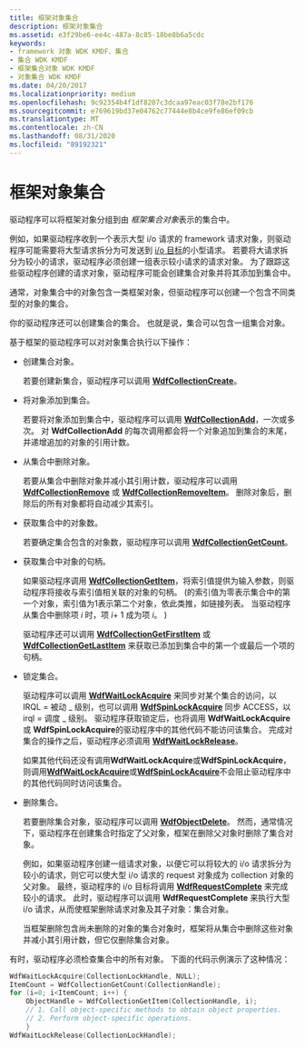 ```yaml
---
title: 框架对象集合
description: 框架对象集合
ms.assetid: e3f29be6-ee4c-487a-8c85-18be8b6a5cdc
keywords:
- framework 对象 WDK KMDF、集合
- 集合 WDK KMDF
- 框架集合对象 WDK KMDF
- 对象集合 WDK KMDF
ms.date: 04/20/2017
ms.localizationpriority: medium
ms.openlocfilehash: 9c92354b4f1df8207c3dcaa97eac03f78e2bf176
ms.sourcegitcommit: e769619bd37e04762c77444e8b4ce9fe86ef09cb
ms.translationtype: MT
ms.contentlocale: zh-CN
ms.lasthandoff: 08/31/2020
ms.locfileid: "89192321"
---
```

# <a name="framework-object-collections"></a>框架对象集合





驱动程序可以将框架对象分组到由 *框架集合对象*表示的集合中。

例如，如果驱动程序收到一个表示大型 i/o 请求的 framework 请求对象，则驱动程序可能需要将大型请求拆分为可发送到 [i/o 目标](using-i-o-targets.md)的小型请求。 若要将大请求拆分为较小的请求，驱动程序必须创建一组表示较小请求的请求对象。 为了跟踪这些驱动程序创建的请求对象，驱动程序可能会创建集合对象并将其添加到集合中。

通常，对象集合中的对象包含一类框架对象，但驱动程序可以创建一个包含不同类型的对象的集合。

你的驱动程序还可以创建集合的集合。 也就是说，集合可以包含一组集合对象。

基于框架的驱动程序可以对对象集合执行以下操作：

-   创建集合对象。

    若要创建新集合，驱动程序可以调用 [**WdfCollectionCreate**](/windows-hardware/drivers/ddi/wdfcollection/nf-wdfcollection-wdfcollectioncreate)。

-   将对象添加到集合。

    若要将对象添加到集合中，驱动程序可以调用 [**WdfCollectionAdd**](/windows-hardware/drivers/ddi/wdfcollection/nf-wdfcollection-wdfcollectionadd)，一次或多次。 对 **WdfCollectionAdd** 的每次调用都会将一个对象追加到集合的末尾，并递增追加的对象的引用计数。

-   从集合中删除对象。

    若要从集合中删除对象并减小其引用计数，驱动程序可以调用 [**WdfCollectionRemove**](/windows-hardware/drivers/ddi/wdfcollection/nf-wdfcollection-wdfcollectionremove) 或 [**WdfCollectionRemoveItem**](/windows-hardware/drivers/ddi/wdfcollection/nf-wdfcollection-wdfcollectionremoveitem)。 删除对象后，删除后的所有对象都将自动减少其索引。

-   获取集合中的对象数。

    若要确定集合包含的对象数，驱动程序可以调用 [**WdfCollectionGetCount**](/windows-hardware/drivers/ddi/wdfcollection/nf-wdfcollection-wdfcollectiongetcount)。

-   获取集合中对象的句柄。

    如果驱动程序调用 [**WdfCollectionGetItem**](/windows-hardware/drivers/ddi/wdfcollection/nf-wdfcollection-wdfcollectiongetitem)，将索引值提供为输入参数，则驱动程序将接收与索引值相关联的对象的句柄。  (的索引值为零表示集合中的第一个对象，索引值为1表示第二个对象，依此类推，如链接列表。 当驱动程序从集合中删除项 *i* 时，项 *i*+ 1 成为项 *i*。 ) 

    驱动程序还可以调用 [**WdfCollectionGetFirstItem**](/windows-hardware/drivers/ddi/wdfcollection/nf-wdfcollection-wdfcollectiongetfirstitem) 或 [**WdfCollectionGetLastItem**](/windows-hardware/drivers/ddi/wdfcollection/nf-wdfcollection-wdfcollectiongetlastitem) 来获取已添加到集合中的第一个或最后一个项的句柄。

-   锁定集合。

    驱动程序可以调用 [**WdfWaitLockAcquire**](/previous-versions/ff551168(v=vs.85)) 来同步对某个集合的访问，以 IRQL = 被动 \_ 级别，也可以调用 [**WdfSpinLockAcquire**](/previous-versions/windows/hardware/drivers/ff550040(v=vs.85)) 同步 ACCESS，以 irql = 调度 \_ 级别。 驱动程序获取锁定后，也将调用 **WdfWaitLockAcquire** 或 **WdfSpinLockAcquire**的驱动程序中的其他代码不能访问该集合。 完成对集合的操作之后，驱动程序必须调用 [**WdfWaitLockRelease**](/windows-hardware/drivers/ddi/wdfsync/nf-wdfsync-wdfwaitlockrelease)。

    如果其他代码还没有调用**WdfWaitLockAcquire**或**WdfSpinLockAcquire**，则调用[**WdfWaitLockAcquire**](/previous-versions/ff551168(v=vs.85))或[**WdfSpinLockAcquire**](/previous-versions/windows/hardware/drivers/ff550040(v=vs.85))不会阻止驱动程序中的其他代码同时访问该集合。

-   删除集合。

    若要删除集合对象，驱动程序可以调用 [**WdfObjectDelete**](/windows-hardware/drivers/ddi/wdfobject/nf-wdfobject-wdfobjectdelete)。 然而，通常情况下，驱动程序在创建集合时指定了父对象，框架在删除父对象时删除了集合对象。

    例如，如果驱动程序创建一组请求对象，以便它可以将较大的 i/o 请求拆分为较小的请求，则它可以使大型 i/o 请求的 request 对象成为 collection 对象的父对象。 最终，驱动程序的 i/o 目标将调用 [**WdfRequestComplete**](/windows-hardware/drivers/ddi/wdfrequest/nf-wdfrequest-wdfrequestcomplete) 来完成较小的请求。 此时，驱动程序可以调用 **WdfRequestComplete** 来执行大型 i/o 请求，从而使框架删除请求对象及其子对象：集合对象。

    当框架删除包含尚未删除的对象的集合对象时，框架将从集合中删除这些对象并减小其引用计数，但它仅删除集合对象。

有时，驱动程序必须检查集合中的所有对象。 下面的代码示例演示了这种情况：

```cpp
WdfWaitLockAcquire(CollectionLockHandle, NULL);
ItemCount = WdfCollectionGetCount(CollectionHandle);
for (i=0; i<ItemCount; i++) {
    ObjectHandle = WdfCollectionGetItem(CollectionHandle, i);
    // 1. Call object-specific methods to obtain object properties.
    // 2. Perform object-specific operations.
    }
WdfWaitLockRelease(CollectionLockHandle);
```

 

